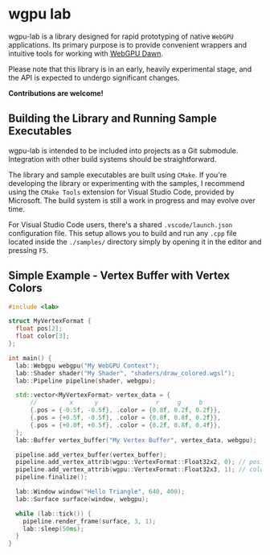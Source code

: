 # wgpu lab
wgpu-lab is a library designed for rapid prototyping of native `WebGPU` applications.
Its primary purpose is to provide convenient wrappers and intuitive tools for 
working with [WebGPU Dawn](https://dawn.googlesource.com/dawn).

Please note that this library is in an early, heavily experimental stage, 
and the API is expected to undergo significant changes.

**Contributions are welcome!**

## Building the Library and Running Sample Executables
wgpu-lab is intended to be included into projects as a Git submodule.
Integration with other build systems should be straightforward.

The library and sample executables are built using `CMake`.
If you're developing the library or experimenting with the samples, I recommend using
the `CMake Tools` extension for Visual Studio Code, provided by Microsoft.
The build system is still a work in progress and may evolve over time.

For Visual Studio Code users, there's a shared `.vscode/launch.json` configuration file.
This setup allows you to build and run any `.cpp` file located inside the `./samples/`
directory simply by opening it in the editor and pressing `F5`.


## Simple Example - Vertex Buffer with Vertex Colors

```cpp
#include <lab>

struct MyVertexFormat {
  float pos[2];
  float color[3];
};

int main() {
  lab::Webgpu webgpu("My WebGPU Context");
  lab::Shader shader("My Shader", "shaders/draw_colored.wgsl");
  lab::Pipeline pipeline(shader, webgpu);

  std::vector<MyVertexFormat> vertex_data = {
      //         x      y                r     g     b
      {.pos = {-0.5f, -0.5f}, .color = {0.8f, 0.2f, 0.2f}},
      {.pos = {+0.5f, -0.5f}, .color = {0.8f, 0.8f, 0.2f}},
      {.pos = {+0.0f, +0.5f}, .color = {0.2f, 0.8f, 0.4f}},
  };
  lab::Buffer vertex_buffer("My Vertex Buffer", vertex_data, webgpu);

  pipeline.add_vertex_buffer(vertex_buffer);
  pipeline.add_vertex_attrib(wgpu::VertexFormat::Float32x2, 0); // position
  pipeline.add_vertex_attrib(wgpu::VertexFormat::Float32x3, 1); // color
  pipeline.finalize();

  lab::Window window("Hello Triangle", 640, 400);
  lab::Surface surface(window, webgpu);

  while (lab::tick()) {
    pipeline.render_frame(surface, 3, 1);
    lab::sleep(50ms);
  }
}
```
